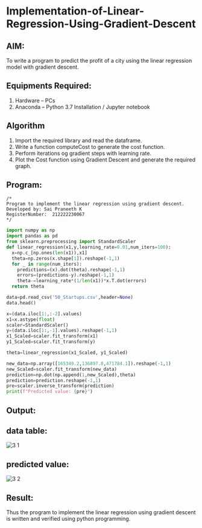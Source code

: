 # Implementation-of-Linear-Regression-Using-Gradient-Descent

## AIM:
To write a program to predict the profit of a city using the linear regression model with gradient descent.

## Equipments Required:
1. Hardware – PCs
2. Anaconda – Python 3.7 Installation / Jupyter notebook

## Algorithm
1. Import the required library and read the dataframe.
2. Write a function computeCost to generate the cost function.
3. Perform iterations og gradient steps with learning rate.
4. Plot the Cost function using Gradient Descent and generate the required graph.

## Program:
```
/*
Program to implement the linear regression using gradient descent.
Developed by: Sai Praneeth K
RegisterNumber:  212222230067
*/
```
```python
import numpy as np
import pandas as pd
from sklearn.preprocessing import StandardScaler
def linear_regression(x1,y,learning_rate=0.01,num_iters=100):
  x=np.c_[np.ones(len(x1)),x1]
  theta=np.zeros(x.shape[1]).reshape(-1,1)
  for _ in range(num_iters):
    predictions=(x).dot(theta).reshape(-1,1)
    errors=(predictions-y).reshape(-1,1)
    theta-=learning_rate*(1/len(x1))*x.T.dot(errors)
  return theta

data=pd.read_csv('50_Startups.csv',header=None)
data.head()

x=(data.iloc[1:,:-2].values)
x1=x.astype(float)
scaler=StandardScaler()
y=(data.iloc[1:,-1].values).reshape(-1,1)
x1_Scaled=scaler.fit_transform(x1)
y1_Scaled=scaler.fit_transform(y)

theta=linear_regression(x1_Scaled, y1_Scaled)

new_data=np.array([165349.2,136897.8,471784.1]).reshape(-1,1)
new_Scaled=scaler.fit_transform(new_data)
prediction=np.dot(np.append(1,new_Scaled),theta)
prediction=prediction.reshape(-1,1)
pre=scaler.inverse_transform(prediction)
print(f"Predicted value: {pre}")

```

## Output:

## data table:
![3 1](https://github.com/AkilaMohan/Implementation-of-Linear-Regression-Using-Gradient-Descent/assets/119390353/cce4bfc9-2dc8-45eb-b9d9-5d99f3735b74)

## predicted value:

![3 2](https://github.com/AkilaMohan/Implementation-of-Linear-Regression-Using-Gradient-Descent/assets/119390353/9c9b4bad-a71b-4b1c-965c-9ba24fb82723)



## Result:
Thus the program to implement the linear regression using gradient descent is written and verified using python programming.
